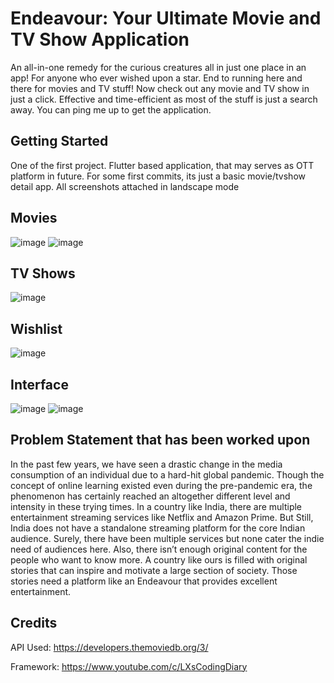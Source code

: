 # Endeavour: Your Ultimate Movie and TV Show Application

An all-in-one remedy for the curious creatures all in just one place in an app!
For anyone who ever wished upon a star.
End to running here and there for movies and TV stuff! Now check out any movie and TV show in just a click.
Effective and time-efficient as most of the stuff is just a search away. You can ping me up to get the application.

## Getting Started
One of the first project. Flutter based application, that may serves as OTT platform in future. For some first commits, its just a basic movie/tvshow detail app.
All screenshots attached in landscape mode
## Movies
![image](https://user-images.githubusercontent.com/64907746/182231553-539f4331-dbce-4156-acb0-2027792e16e4.png)
![image](https://user-images.githubusercontent.com/64907746/182231627-41f0c37b-9af0-4528-90ba-71b979f7743d.png)
## TV Shows
![image](https://user-images.githubusercontent.com/64907746/182235917-d75d9ffb-2f4f-4f94-9955-3eeecb00c165.png)
## Wishlist
![image](https://user-images.githubusercontent.com/64907746/182231780-831fbc15-8f78-4753-ace7-8075ef2ef976.png)
## Interface
![image](https://user-images.githubusercontent.com/64907746/182235614-dd4cb510-f607-4e83-b832-413bf11856c4.png)
![image](https://user-images.githubusercontent.com/64907746/182235656-b46c51f6-c144-4c54-947d-5f6b58a2d9ef.png)

## Problem Statement that has been worked upon
In the past few years, we have seen a drastic change in the media consumption of an individual due to a hard-hit global pandemic. Though the concept of online learning existed even during the pre-pandemic era, the phenomenon has certainly reached an altogether different level and intensity in these trying times. In a country like India, there are multiple entertainment streaming services like Netflix and Amazon Prime. But Still, India does not have a standalone streaming platform for the core Indian audience. Surely, there have been multiple services but none cater the indie need of audiences here.
Also, there isn’t enough original content for the people who want to know more. A country like ours is filled with original stories that can inspire and motivate a large section of society. Those stories need a platform like an Endeavour that provides excellent entertainment.

## Credits
API Used: https://developers.themoviedb.org/3/

Framework: https://www.youtube.com/c/LXsCodingDiary
